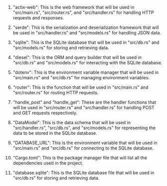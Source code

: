 1. "actix-web": This is the web framework that will be used in "src/main.rs", "src/router.rs", and "src/handler.rs" for handling HTTP requests and responses.

2. "serde": This is the serialization and deserialization framework that will be used in "src/handler.rs" and "src/models.rs" for handling JSON data.

3. "sqlite": This is the SQLite database that will be used in "src/db.rs" and "src/models.rs" for storing and retrieving data.

4. "diesel": This is the ORM and query builder that will be used in "src/db.rs" and "src/models.rs" for interacting with the SQLite database.

5. "dotenv": This is the environment variable manager that will be used in "src/main.rs" and "src/db.rs" for managing environment variables.

6. "router": This is the function that will be used in "src/main.rs" and "src/router.rs" for routing HTTP requests.

7. "handle_post" and "handle_get": These are the handler functions that will be used in "src/router.rs" and "src/handler.rs" for handling POST and GET requests respectively.

8. "DataModel": This is the data schema that will be used in "src/handler.rs", "src/db.rs", and "src/models.rs" for representing the data to be stored in the SQLite database.

9. "DATABASE_URL": This is the environment variable that will be used in "src/main.rs" and "src/db.rs" for connecting to the SQLite database.

10. "Cargo.toml": This is the package manager file that will list all the dependencies used in the project.

11. "database.sqlite": This is the SQLite database file that will be used in "src/db.rs" for storing and retrieving data.